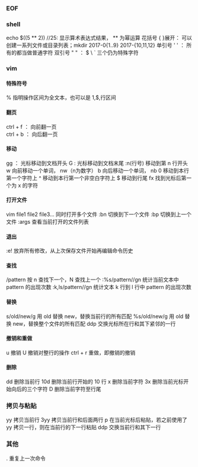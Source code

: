 ### EOF

### shell
echo $((5 ** 2))  //25: 显示算术表达式结果， ** 为幂运算
花括号 { }展开： 可以创建一系列文件或目录列表；mkdir 2017-0{1..9} 2017-{10,11,12}
单引号 ' ' ： 所有的都当做普通字符
双引号 " " ： $ \ \` 三个仍为特殊字符

### vim
#### 特殊符号
% 指明操作区间为全文本，也可以是 1,$,行区间

#### 翻页
ctrl + f ： 向前翻一页  
ctrl + b ： 向后翻一页

#### 移动
gg ： 光标移动到文档开头
G : 光标移动到文档末尾
:n(行号) 移动到第 n 行开头
w 向前移动一个单词， nw（n为数字）
b 向后移动一个单词， nb
0 移动到本行第一个字符上
^ 移动到本行第一个非空白字符上
$ 移动到行尾
fx 找到光标后第一个为 x 的字符

#### 打开文件
vim file1 file2 file3... 同时打开多个文件
:bn 切换到下一个文件
:bp 切换到上一个文件
:args 查看当前打开的文件列表

#### 退出
:e! 放弃所有修改，从上次保存文件开始再编辑命令历史

#### 查找
/pattern 按 n 查找下一个，N 查找上一个
:%s/pattern//gn 统计当前文本中 pattern 的出现次数
:k,ls/pattern//gn 统计文本 k 行到 l 行中 pattern 的出现次数

#### 替换
s/old/new/g 用 old 替换 new，替换当前行的所有匹配
%s/old/new/g 用 old 替换 new，替换整个文件的所有匹配
ddp 交换光标所在行和其下紧邻的一行

#### 撤销和重做
u 撤销
U 撤销对整行的操作
ctrl + r 重做，即撤销的撤销

#### 删除
dd 删除当前行
10d 删除当前行开始的 10 行
x 删除当前字符
3x 删除当前光标开始向后的三个字符
D 删除当前字符至行尾

### 拷贝与粘贴
yy 拷贝当前行
3yy 拷贝当前行和后面两行
p 在当前光标后粘贴，若之前使用了 yy 拷贝一行，则在当前行的下一行粘贴
ddp 交换当前行和其下一行

### 其他
. 重复上一次命令
